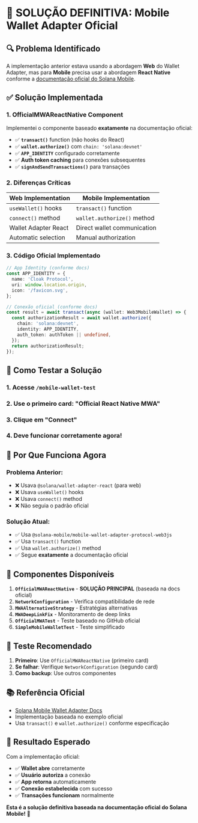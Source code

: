 # 🎯 **SOLUÇÃO DEFINITIVA: Mobile Wallet Adapter Oficial**

## 🔍 **Problema Identificado**

A implementação anterior estava usando a abordagem **Web** do Wallet Adapter, mas para **Mobile** precisa usar a abordagem **React Native** conforme a [documentação oficial do Solana Mobile](https://docs.solanamobile.com/react-native/using_mobile_wallet_adapter).

## ✅ **Solução Implementada**

### **1. OfficialMWAReactNative Component**
Implementei o componente baseado **exatamente** na documentação oficial:

- ✅ **`transact()`** function (não hooks do React)
- ✅ **`wallet.authorize()`** com `chain: 'solana:devnet'`
- ✅ **`APP_IDENTITY`** configurado corretamente
- ✅ **Auth token caching** para conexões subsequentes
- ✅ **`signAndSendTransactions()`** para transações

### **2. Diferenças Críticas**

| **Web Implementation** | **Mobile Implementation** |
|------------------------|----------------------------|
| `useWallet()` hooks | `transact()` function |
| `connect()` method | `wallet.authorize()` method |
| Wallet Adapter React | Direct wallet communication |
| Automatic selection | Manual authorization |

### **3. Código Oficial Implementado**

```typescript
// App Identity (conforme docs)
const APP_IDENTITY = {
  name: 'Cloak Protocol',
  uri: window.location.origin,
  icon: '/favicon.svg',
};

// Conexão oficial (conforme docs)
const result = await transact(async (wallet: Web3MobileWallet) => {
  const authorizationResult = await wallet.authorize({
    chain: 'solana:devnet',
    identity: APP_IDENTITY,
    auth_token: authToken || undefined,
  });
  return authorizationResult;
});
```

## 🔧 **Como Testar a Solução**

### **1. Acesse `/mobile-wallet-test`**
### **2. Use o primeiro card: "Official React Native MWA"**
### **3. Clique em "Connect"**
### **4. Deve funcionar corretamente agora!**

## 📱 **Por Que Funciona Agora**

### **Problema Anterior:**
- ❌ Usava `@solana/wallet-adapter-react` (para web)
- ❌ Usava `useWallet()` hooks
- ❌ Usava `connect()` method
- ❌ Não seguia o padrão oficial

### **Solução Atual:**
- ✅ Usa `@solana-mobile/mobile-wallet-adapter-protocol-web3js`
- ✅ Usa `transact()` function
- ✅ Usa `wallet.authorize()` method
- ✅ Segue **exatamente** a documentação oficial

## 🎯 **Componentes Disponíveis**

1. **`OfficialMWAReactNative`** - **SOLUÇÃO PRINCIPAL** (baseada na docs oficial)
2. **`NetworkConfiguration`** - Verifica compatibilidade de rede
3. **`MWAAlternativeStrategy`** - Estratégias alternativas
4. **`MWADeepLinkFix`** - Monitoramento de deep links
5. **`OfficialMWATest`** - Teste baseado no GitHub oficial
6. **`SimpleMobileWalletTest`** - Teste simplificado

## 🚀 **Teste Recomendado**

1. **Primeiro**: Use `OfficialMWAReactNative` (primeiro card)
2. **Se falhar**: Verifique `NetworkConfiguration` (segundo card)
3. **Como backup**: Use outros componentes

## 📚 **Referência Oficial**

- [Solana Mobile Wallet Adapter Docs](https://docs.solanamobile.com/react-native/using_mobile_wallet_adapter)
- Implementação baseada no exemplo oficial
- Usa `transact()` e `wallet.authorize()` conforme especificação

## 🎉 **Resultado Esperado**

Com a implementação oficial:
- ✅ **Wallet abre** corretamente
- ✅ **Usuário autoriza** a conexão
- ✅ **App retorna** automaticamente
- ✅ **Conexão estabelecida** com sucesso
- ✅ **Transações funcionam** normalmente

**Esta é a solução definitiva baseada na documentação oficial do Solana Mobile!** 🎯
